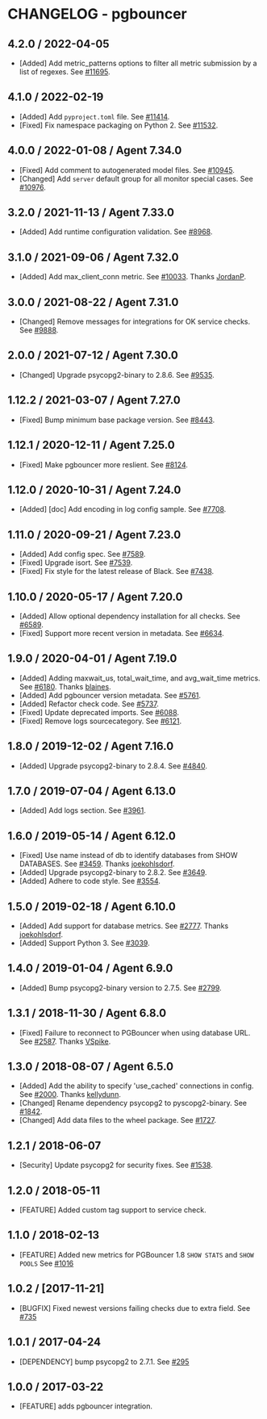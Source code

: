 # CHANGELOG - pgbouncer

## 4.2.0 / 2022-04-05

* [Added] Add metric_patterns options to filter all metric submission by a list of regexes. See [#11695](https://github.com/DataDog/integrations-core/pull/11695).

## 4.1.0 / 2022-02-19

* [Added] Add `pyproject.toml` file. See [#11414](https://github.com/DataDog/integrations-core/pull/11414).
* [Fixed] Fix namespace packaging on Python 2. See [#11532](https://github.com/DataDog/integrations-core/pull/11532).

## 4.0.0 / 2022-01-08 / Agent 7.34.0

* [Fixed] Add comment to autogenerated model files. See [#10945](https://github.com/DataDog/integrations-core/pull/10945).
* [Changed] Add `server` default group for all monitor special cases. See [#10976](https://github.com/DataDog/integrations-core/pull/10976).

## 3.2.0 / 2021-11-13 / Agent 7.33.0

* [Added] Add runtime configuration validation. See [#8968](https://github.com/DataDog/integrations-core/pull/8968).

## 3.1.0 / 2021-09-06 / Agent 7.32.0

* [Added] Add max_client_conn metric. See [#10033](https://github.com/DataDog/integrations-core/pull/10033). Thanks [JordanP](https://github.com/JordanP).

## 3.0.0 / 2021-08-22 / Agent 7.31.0

* [Changed] Remove messages for integrations for OK service checks. See [#9888](https://github.com/DataDog/integrations-core/pull/9888).

## 2.0.0 / 2021-07-12 / Agent 7.30.0

* [Changed] Upgrade psycopg2-binary to 2.8.6. See [#9535](https://github.com/DataDog/integrations-core/pull/9535).

## 1.12.2 / 2021-03-07 / Agent 7.27.0

* [Fixed] Bump minimum base package version. See [#8443](https://github.com/DataDog/integrations-core/pull/8443).

## 1.12.1 / 2020-12-11 / Agent 7.25.0

* [Fixed] Make pgbouncer more reslient. See [#8124](https://github.com/DataDog/integrations-core/pull/8124).

## 1.12.0 / 2020-10-31 / Agent 7.24.0

* [Added] [doc] Add encoding in log config sample. See [#7708](https://github.com/DataDog/integrations-core/pull/7708).

## 1.11.0 / 2020-09-21 / Agent 7.23.0

* [Added] Add config spec. See [#7589](https://github.com/DataDog/integrations-core/pull/7589).
* [Fixed] Upgrade isort. See [#7539](https://github.com/DataDog/integrations-core/pull/7539).
* [Fixed] Fix style for the latest release of Black. See [#7438](https://github.com/DataDog/integrations-core/pull/7438).

## 1.10.0 / 2020-05-17 / Agent 7.20.0

* [Added] Allow optional dependency installation for all checks. See [#6589](https://github.com/DataDog/integrations-core/pull/6589).
* [Fixed] Support more recent version in metadata. See [#6634](https://github.com/DataDog/integrations-core/pull/6634).

## 1.9.0 / 2020-04-01 / Agent 7.19.0

* [Added] Adding maxwait_us, total_wait_time, and avg_wait_time metrics. See [#6180](https://github.com/DataDog/integrations-core/pull/6180). Thanks [blaines](https://github.com/blaines).
* [Added] Add pgbouncer version metadata. See [#5761](https://github.com/DataDog/integrations-core/pull/5761).
* [Added] Refactor check code. See [#5737](https://github.com/DataDog/integrations-core/pull/5737).
* [Fixed] Update deprecated imports. See [#6088](https://github.com/DataDog/integrations-core/pull/6088).
* [Fixed] Remove logs sourcecategory. See [#6121](https://github.com/DataDog/integrations-core/pull/6121).

## 1.8.0 / 2019-12-02 / Agent 7.16.0

* [Added] Upgrade psycopg2-binary to 2.8.4. See [#4840](https://github.com/DataDog/integrations-core/pull/4840).

## 1.7.0 / 2019-07-04 / Agent 6.13.0

* [Added] Add logs section. See [#3961](https://github.com/DataDog/integrations-core/pull/3961).

## 1.6.0 / 2019-05-14 / Agent 6.12.0

* [Fixed] Use name instead of db to identify databases from SHOW DATABASES. See [#3459](https://github.com/DataDog/integrations-core/pull/3459). Thanks [joekohlsdorf](https://github.com/joekohlsdorf).
* [Added] Upgrade psycopg2-binary to 2.8.2. See [#3649](https://github.com/DataDog/integrations-core/pull/3649).
* [Added] Adhere to code style. See [#3554](https://github.com/DataDog/integrations-core/pull/3554).

## 1.5.0 / 2019-02-18 / Agent 6.10.0

* [Added] Add support for database metrics. See [#2777](https://github.com/DataDog/integrations-core/pull/2777). Thanks [joekohlsdorf](https://github.com/joekohlsdorf).
* [Added] Support Python 3. See [#3039](https://github.com/DataDog/integrations-core/pull/3039).

## 1.4.0 / 2019-01-04 / Agent 6.9.0

* [Added] Bump psycopg2-binary version to 2.7.5. See [#2799][1].

## 1.3.1 / 2018-11-30 / Agent 6.8.0

* [Fixed] Failure to reconnect to PGBouncer when using database URL. See [#2587][2]. Thanks [VSpike][3].

## 1.3.0 / 2018-08-07 / Agent 6.5.0

* [Added] Add the ability to specify 'use_cached' connections in config. See [#2000][4]. Thanks [kellydunn][5].
* [Changed] Rename dependency psycopg2 to pyscopg2-binary. See [#1842][6].
* [Changed] Add data files to the wheel package. See [#1727][7].

## 1.2.1 / 2018-06-07

* [Security] Update psycopg2 for security fixes. See [#1538][8].

## 1.2.0 / 2018-05-11

* [FEATURE] Added custom tag support to service check.

## 1.1.0 / 2018-02-13

* [FEATURE] Added new metrics for PGBouncer 1.8 `SHOW STATS` and `SHOW POOLS` See [#1016][9]

## 1.0.2 / [2017-11-21]

* [BUGFIX] Fixed newest versions failing checks due to extra field. See [#735][10]

## 1.0.1 / 2017-04-24

* [DEPENDENCY] bump psycopg2 to 2.7.1. See [#295][11]

## 1.0.0 / 2017-03-22

* [FEATURE] adds pgbouncer integration.

<!--- The following link definition list is generated by PimpMyChangelog --->
[1]: https://github.com/DataDog/integrations-core/pull/2799
[2]: https://github.com/DataDog/integrations-core/pull/2587
[3]: https://github.com/VSpike
[4]: https://github.com/DataDog/integrations-core/pull/2000
[5]: https://github.com/kellydunn
[6]: https://github.com/DataDog/integrations-core/pull/1842
[7]: https://github.com/DataDog/integrations-core/pull/1727
[8]: https://github.com/DataDog/integrations-core/pull/1538
[9]: https://github.com/DataDog/integrations-core/issues/1016
[10]: https://github.com/DataDog/integrations-core/issues/735
[11]: https://github.com/DataDog/integrations-core/issues/295
